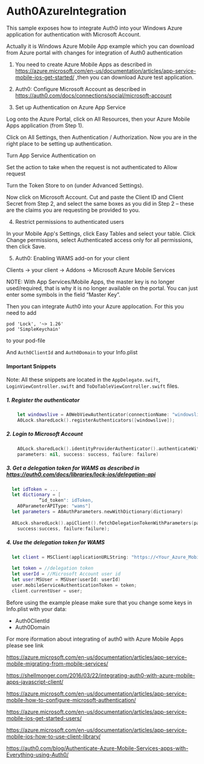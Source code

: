 # Auth0AzureIntegration

This sample exposes how to integrate Auth0 into your Windows Azure application for authentication with Microsoft Account.

Actually it is Windows Azure Mobile App example which you can download from Azure portal with changes for integration of Auth0 authentication

1. You need to create Azure Mobile Apps as described in https://azure.microsoft.com/en-us/documentation/articles/app-service-mobile-ios-get-started/ ,then you can download Azure test application.

2. Auth0: Configure Microsoft Account as described in https://auth0.com/docs/connections/social/microsoft-account

3. Set up Authentication on Azure App Service

Log onto the Azure Portal, click on All Resources, then your Azure Mobile Apps application (from Step 1).  

Click on All Settings, then Authentication / Authorization. Now you are in the right place to be setting up authentication.

Turn App Service Authentication on

Set the action to take when the request is not authenticated to Allow request

Turn the Token Store to on (under Advanced Settings).

Now click on Microsoft Account. Cut and paste the Client ID and Client Secret from Step 2, and select the same boxes as you did in Step 2 – these are the claims you are requesting be provided to you.

4. Restrict permissions to authenticated users

In your Mobile App's Settings, click Easy Tables and select your table. Click Change permissions, select Authenticated access only for all permissions, then click Save. 

5. Auth0: Enabling WAMS add-on for your client

Clients -> your client -> Addons -> Microsoft Azure Mobile Services

NOTE: With App Services/Mobile Apps, the master key is no longer used/required, that is why it is no longer available on the portal. You can just enter some symbols in the field “Master Key”.


Then you can integrate Auth0 into your Azure applocation. 
For this you need to add 
```
pod 'Lock', '~> 1.26'
pod 'SimpleKeychain'
```
to your pod-file

And `Auth0ClientId` and `Auth0Domain` to your Info.plist

#### Important Snippets

Note: All these snippets are located in the `AppDelegate.swift`, `LoginViewController.swift` and `ToDoTableViewController.swift` files.

##### 1. Register the authenticator 
```swift
    let windowslive = A0WebViewAuthenticator(connectionName: "windowslive", lock: A0Lock.sharedLock())
    A0Lock.sharedLock().registerAuthenticators([windowslive]);
```
##### 2. Login to Microsoft Account 
```swift
    A0Lock.sharedLock().identityProviderAuthenticator().authenticateWithConnectionName("windowslive", 
	parameters: nil, success: success, failure: failure)
```
##### 3. Get a delegation token for WAMS as described in https://auth0.com/docs/libraries/lock-ios/delegation-api 
```swift
  let idToken = ...
  let dictionary = [
            “id_token": idToken,
    A0ParameterAPIType: "wams"]
  let parameters = A0AuthParameters.newWithDictionary(dictionary)
        
  A0Lock.sharedLock().apiClient().fetchDelegationTokenWithParameters(parameters,
    success:success, failure:failure);
```
##### 4. Use the delegation token for WAMS 
```swift
  let client = MSClient(applicationURLString: "https://<Your_Azure_Mobile_App_Name>.azurewebsites.net")
        
  let token = //delegation token
  let userId = //Microsoft Account user id
  let user:MSUser = MSUser(userId: userId)
  user.mobileServiceAuthenticationToken = token;        
  client.currentUser = user;
```
Before using the example please make sure that you change some keys in Info.plist with your data:
- Auth0ClientId
- Auth0Domain

For more iformation about integrating of auth0 with Azure Mobile Apps please see link

https://azure.microsoft.com/en-us/documentation/articles/app-service-mobile-migrating-from-mobile-services/

https://shellmonger.com/2016/03/22/integrating-auth0-with-azure-mobile-apps-javascript-client/ 

https://azure.microsoft.com/en-us/documentation/articles/app-service-mobile-how-to-configure-microsoft-authentication/

https://azure.microsoft.com/en-us/documentation/articles/app-service-mobile-ios-get-started-users/

https://azure.microsoft.com/en-us/documentation/articles/app-service-mobile-ios-how-to-use-client-library/

https://auth0.com/blog/Authenticate-Azure-Mobile-Services-apps-with-Everything-using-Auth0/

